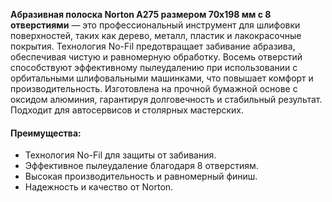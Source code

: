 **Абразивная полоска Norton A275 размером 70х198 мм с 8 отверстиями** — это профессиональный инструмент для шлифовки поверхностей, таких как дерево, металл, пластик и лакокрасочные покрытия. Технология No-Fil предотвращает забивание абразива, обеспечивая чистую и равномерную обработку. Восемь отверстий способствуют эффективному пылеудалению при использовании с орбитальными шлифовальными машинками, что повышает комфорт и производительность. Изготовлена на прочной бумажной основе с оксидом алюминия, гарантируя долговечность и стабильный результат. Подходит для автосервисов и столярных мастерских.

#### Преимущества:

- Технология No-Fil для защиты от забивания.
- Эффективное пылеудаление благодаря 8 отверстиям.
- Высокая производительность и равномерный финиш.
- Надежность и качество от Norton.
